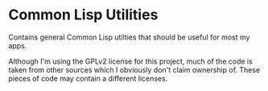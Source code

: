 # Common Lisp Utilities

Contains general Common Lisp utilties that should be useful for most my apps.

Although I'm using the GPLv2 license for this project, much of the code is taken from other sources which I obviously don't claim ownership of. These pieces of code may contain a different licenses.
